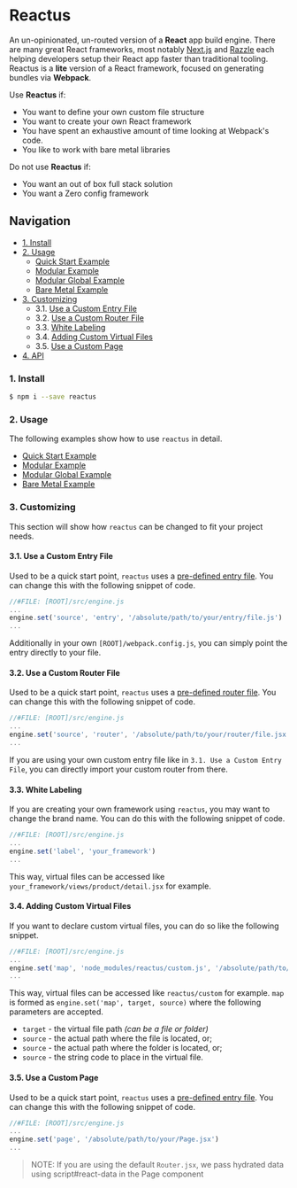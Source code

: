 # Reactus

An un-opinionated, un-routed version of a **React** app build engine. There are
many great React frameworks, most notably [Next.js](https://nextjs.org/) and
[Razzle](https://github.com/jaredpalmer/razzle) each helping developers setup
their React app faster than traditional tooling. Reactus is a
**lite** version of a React framework, focused on generating bundles via
**Webpack**.

Use **Reactus** if:

 - You want to define your own custom file structure
 - You want to create your own React framework
 - You have spent an exhaustive amount of time looking at Webpack's code.
 - You like to work with bare metal libraries

Do not use **Reactus** if:

 - You want an out of box full stack solution
 - You want a Zero config framework

## Navigation

 - [1. Install](#1-install)
 - [2. Usage](#2-usage)
   - [Quick Start Example](https://github.com/Openovate/reactus/tree/master/examples/quick-start-example)
   - [Modular Example](https://github.com/Openovate/reactus/tree/master/examples/modular-example)
   - [Modular Global Example](https://github.com/Openovate/reactus/tree/master/examples/modular-global-example)
   - [Bare Metal Example](https://github.com/Openovate/reactus/tree/master/examples/bare-metal-example)
 - [3. Customizing](#23-customizing)
   - 3.1. [Use a Custom Entry File](#31-use-a-custom-entry-file)
   - 3.2. [Use a Custom Router File](#32-use-a-custom-router-file)
   - 3.3. [White Labeling](#33-white-labeling)
   - 3.4. [Adding Custom Virtual Files](#34-adding-custom-virtual-files)
   - 3.5. [Use a Custom Page](#35-use-a-custom-page)
 - [4. API](https://github.com/Openovate/reactus/tree/master/docs/globals.md)

### 1. Install

```bash
$ npm i --save reactus
```

### 2. Usage

The following examples show how to use `reactus` in detail.

 - [Quick Start Example](https://github.com/Openovate/reactus/tree/master/examples/quick-start-example)
 - [Modular Example](https://github.com/Openovate/reactus/tree/master/examples/modular-example)
 - [Modular Global Example](https://github.com/Openovate/reactus/tree/master/examples/modular-global-example)
 - [Bare Metal Example](https://github.com/Openovate/reactus/tree/master/examples/bare-metal-example)

### 3. Customizing

This section will show how `reactus` can be changed to fit your project needs.

#### 3.1. Use a Custom Entry File

Used to be a quick start point, `reactus` uses a
[pre-defined entry file](https://github.com/Openovate/reactus/tree/master/src/client/entry.js).
You can change this with the following snippet of code.

```js
//#FILE: [ROOT]/src/engine.js
...
engine.set('source', 'entry', '/absolute/path/to/your/entry/file.js')
...
```

Additionally in your own `[ROOT]/webpack.config.js`, you can simply point the
entry directly to your file.

#### 3.2. Use a Custom Router File

Used to be a quick start point, `reactus` uses a
[pre-defined router file](https://github.com/Openovate/reactus/tree/master/src/client/Router.jsx).
You can change this with the following snippet of code.

```js
//#FILE: [ROOT]/src/engine.js
...
engine.set('source', 'router', '/absolute/path/to/your/router/file.jsx')
...
```

If you are using your own custom entry file like in `3.1. Use a Custom Entry File`,
you can directly import your custom router from there.

#### 3.3. White Labeling

If you are creating your own framework using `reactus`, you may want to
change the brand name. You can do this with the following snippet of code.

```js
//#FILE: [ROOT]/src/engine.js
...
engine.set('label', 'your_framework')
...
```

This way, virtual files can be accessed like `your_framework/views/product/detail.jsx`
for example.

#### 3.4. Adding Custom Virtual Files

If you want to declare custom virtual files, you can do so like the following
snippet.

```js
//#FILE: [ROOT]/src/engine.js
...
engine.set('map', 'node_modules/reactus/custom.js', '/absolute/path/to/your/code');
...
```

This way, virtual files can be accessed like `reactus/custom` for example. `map`
is formed as `engine.set('map', target, source)` where the following parameters
are accepted.

 - `target` - the virtual file path *(can be a file or folder)*
 - `source` - the actual path where the file is located, or;
 - `source` - the actual path where the folder is located, or;
 - `source` - the string code to place in the virtual file.

#### 3.5. Use a Custom Page

Used to be a quick start point, `reactus` uses a
[pre-defined entry file](https://github.com/Openovate/reactus/tree/master/src/client/Page.jsx).
You can change this with the following snippet of code.

```js
//#FILE: [ROOT]/src/engine.js
...
engine.set('page', '/absolute/path/to/your/Page.jsx')
...
```

> NOTE: If you are using the default `Router.jsx`, we pass hydrated data using script#react-data in the Page component
